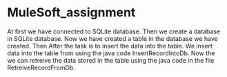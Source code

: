 # MuleSoft_assignment

At first we have connected to SQLite database. Then we create a database in SQLite database. Now we have created a table in the database we have created.
Then After the task is to insert the data into the table. We insert data into the table from using the java code InsertRecordIntoDb.
Now the we can retreive the data stored in the table using the java code in the file RetreiveRecordFromDb.
